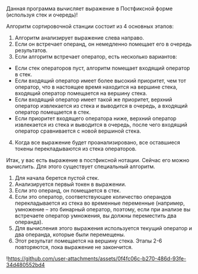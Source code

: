  Данная программа вычисляет выражение в Постфиксной форме (используя стек и очередь)!

  Алгоритм сортировочной станции состоит из 4 основных этапов:

1. Алгоритм анализирует выражение слева направо.
2. Если он встречает операнд, он немедленно помещает его в очередь результатов.
3. Если алгоритм встречает оператор, есть несколько вариантов:
  - Если стек операторов пуст, алгоритм помещает входящий оператор в стек.
  - Если входящий оператор имеет более высокий приоритет, чем тот оператор, что в настоящее время находится на вершине стека, входящий оператор помещается на вершину стека.
  - Если входящий оператор имеет такой же приоритет, верхний оператор извлекается из стека и выводится в очередь, а входящий оператор помещается в стек.
  - Если приоритет входящего оператора ниже, верхний оператор извлекается из стека и выводится в очередь, после чего входящий оператор сравнивается с новой вершиной стека.
4. Когда все выражение будет проанализировано, все оставшиеся токены перекладываются из стека операторов.

  Итак, у вас есть выражение в постфиксной нотации. Сейчас его можно вычислить. Для этого существует специальный алгоритм.

1. Для начала берется пустой стек.
2. Анализируется первый токен в выражении.
3. Если это операнд, он помещается в стек.
4. Если это оператор, соответствующее количество операндов перекладывается из стека во временные переменные (например, умножение – это бинарный оператор, поэтому, если при анализе вы встречаете оператор умножения, вы должны переместить два операнда).
5. Для вычисления этого выражения используется текущий оператор и два операнда, которые были перемещены.
6. Этот результат помещается на вершину стека.
Этапы 2-6 повторяются, пока выражение не закончится.

!https://github.com/user-attachments/assets/0f4fc06c-b270-486d-93fe-34d480552bd4

